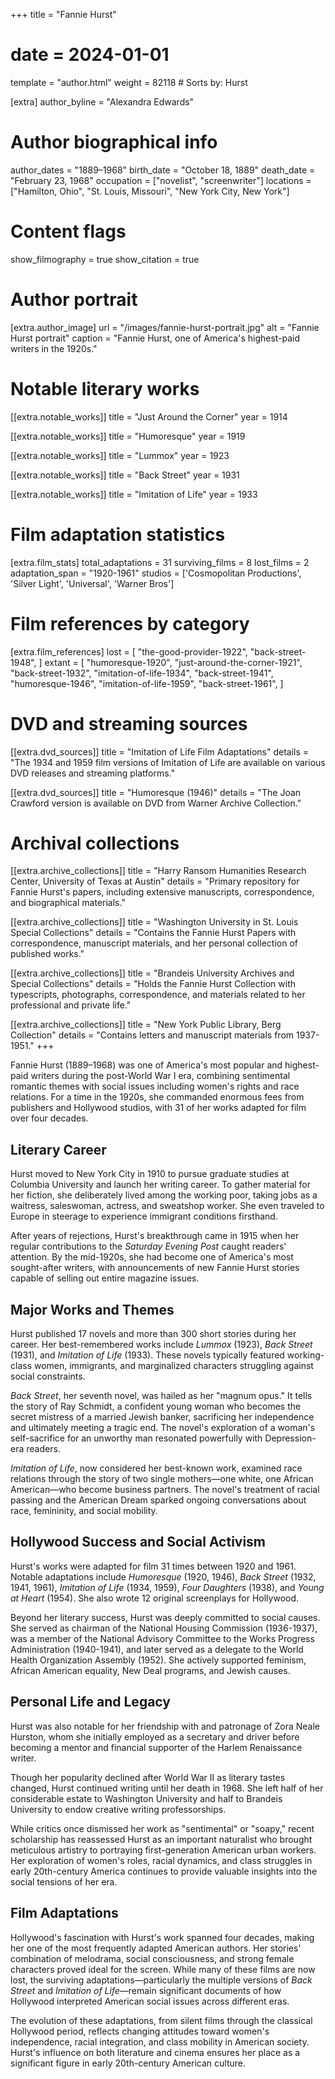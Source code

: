 +++
title = "Fannie Hurst"
# date = 2024-01-01
template = "author.html"
weight = 82118  # Sorts by: Hurst

[extra]
author_byline = "Alexandra Edwards"

# Author biographical info
author_dates = "1889–1968"
birth_date = "October 18, 1889"
death_date = "February 23, 1968"
occupation = ["novelist", "screenwriter"]
locations = ["Hamilton, Ohio", "St. Louis, Missouri", "New York City, New York"]


# Content flags
show_filmography = true
show_citation = true

# Author portrait
[extra.author_image]
url = "/images/fannie-hurst-portrait.jpg"
alt = "Fannie Hurst portrait"
caption = "Fannie Hurst, one of America's highest-paid writers in the 1920s."

# Notable literary works
[[extra.notable_works]]
title = "Just Around the Corner"
year = 1914

[[extra.notable_works]]
title = "Humoresque" 
year = 1919

[[extra.notable_works]]
title = "Lummox"
year = 1923

[[extra.notable_works]]
title = "Back Street"
year = 1931

[[extra.notable_works]]
title = "Imitation of Life"
year = 1933

# Film adaptation statistics
[extra.film_stats]
total_adaptations = 31
surviving_films = 8
lost_films = 2
adaptation_span = "1920-1961"
studios = ['Cosmopolitan Productions', 'Silver Light', 'Universal', 'Warner Bros']

# Film references by category
[extra.film_references]
lost = [
    "the-good-provider-1922",
    "back-street-1948",
]
extant = [
    "humoresque-1920",
    "just-around-the-corner-1921",
    "back-street-1932",
    "imitation-of-life-1934",
    "back-street-1941",
    "humoresque-1946",
    "imitation-of-life-1959",
    "back-street-1961",
]


# DVD and streaming sources
[[extra.dvd_sources]]
title = "Imitation of Life Film Adaptations"
details = "The 1934 and 1959 film versions of Imitation of Life are available on various DVD releases and streaming platforms."

[[extra.dvd_sources]]
title = "Humoresque (1946)"
details = "The Joan Crawford version is available on DVD from Warner Archive Collection."

# Archival collections
[[extra.archive_collections]]
title = "Harry Ransom Humanities Research Center, University of Texas at Austin"
details = "Primary repository for Fannie Hurst's papers, including extensive manuscripts, correspondence, and biographical materials."

[[extra.archive_collections]]
title = "Washington University in St. Louis Special Collections"
details = "Contains the Fannie Hurst Papers with correspondence, manuscript materials, and her personal collection of published works."

[[extra.archive_collections]]
title = "Brandeis University Archives and Special Collections"
details = "Holds the Fannie Hurst Collection with typescripts, photographs, correspondence, and materials related to her professional and private life."

[[extra.archive_collections]]
title = "New York Public Library, Berg Collection"
details = "Contains letters and manuscript materials from 1937-1951."
+++

Fannie Hurst (1889–1968) was one of America's most popular and highest-paid writers during the post-World War I era, combining sentimental romantic themes with social issues including women's rights and race relations. For a time in the 1920s, she commanded enormous fees from publishers and Hollywood studios, with 31 of her works adapted for film over four decades.

## Literary Career

Hurst moved to New York City in 1910 to pursue graduate studies at Columbia University and launch her writing career. To gather material for her fiction, she deliberately lived among the working poor, taking jobs as a waitress, saleswoman, actress, and sweatshop worker. She even traveled to Europe in steerage to experience immigrant conditions firsthand.

After years of rejections, Hurst's breakthrough came in 1915 when her regular contributions to the *Saturday Evening Post* caught readers' attention. By the mid-1920s, she had become one of America's most sought-after writers, with announcements of new Fannie Hurst stories capable of selling out entire magazine issues.

## Major Works and Themes

Hurst published 17 novels and more than 300 short stories during her career. Her best-remembered works include *Lummox* (1923), *Back Street* (1931), and *Imitation of Life* (1933). These novels typically featured working-class women, immigrants, and marginalized characters struggling against social constraints.

*Back Street*, her seventh novel, was hailed as her "magnum opus." It tells the story of Ray Schmidt, a confident young woman who becomes the secret mistress of a married Jewish banker, sacrificing her independence and ultimately meeting a tragic end. The novel's exploration of a woman's self-sacrifice for an unworthy man resonated powerfully with Depression-era readers.

*Imitation of Life*, now considered her best-known work, examined race relations through the story of two single mothers—one white, one African American—who become business partners. The novel's treatment of racial passing and the American Dream sparked ongoing conversations about race, femininity, and social mobility.

## Hollywood Success and Social Activism

Hurst's works were adapted for film 31 times between 1920 and 1961. Notable adaptations include *Humoresque* (1920, 1946), *Back Street* (1932, 1941, 1961), *Imitation of Life* (1934, 1959), *Four Daughters* (1938), and *Young at Heart* (1954). She also wrote 12 original screenplays for Hollywood.

Beyond her literary success, Hurst was deeply committed to social causes. She served as chairman of the National Housing Commission (1936-1937), was a member of the National Advisory Committee to the Works Progress Administration (1940-1941), and later served as a delegate to the World Health Organization Assembly (1952). She actively supported feminism, African American equality, New Deal programs, and Jewish causes.

## Personal Life and Legacy

Hurst was also notable for her friendship with and patronage of Zora Neale Hurston, whom she initially employed as a secretary and driver before becoming a mentor and financial supporter of the Harlem Renaissance writer.

Though her popularity declined after World War II as literary tastes changed, Hurst continued writing until her death in 1968. She left half of her considerable estate to Washington University and half to Brandeis University to endow creative writing professorships. 

While critics once dismissed her work as "sentimental" or "soapy," recent scholarship has reassessed Hurst as an important naturalist who brought meticulous artistry to portraying first-generation American urban workers. Her exploration of women's roles, racial dynamics, and class struggles in early 20th-century America continues to provide valuable insights into the social tensions of her era.

## Film Adaptations

Hollywood's fascination with Hurst's work spanned four decades, making her one of the most frequently adapted American authors. Her stories' combination of melodrama, social consciousness, and strong female characters proved ideal for the screen. While many of these films are now lost, the surviving adaptations—particularly the multiple versions of *Back Street* and *Imitation of Life*—remain significant documents of how Hollywood interpreted American social issues across different eras.

The evolution of these adaptations, from silent films through the classical Hollywood period, reflects changing attitudes toward women's independence, racial integration, and class mobility in American society. Hurst's influence on both literature and cinema ensures her place as a significant figure in early 20th-century American culture.